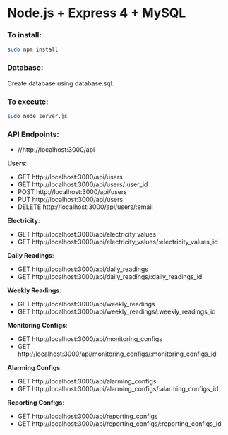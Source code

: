 Node.js + Express 4 + MySQL
===

### To install:

```sh
sudo npm install
```

### Database:
Create database using database.sql.

### To execute:

```sh
sudo node server.js
```

### API Endpoints:

* //http://localhost:3000/api

**Users**:

* GET http://localhost:3000/api/users
* GET http://localhost:3000/api/users/:user_id
* POST http://localhost:3000/api/users
* PUT http://localhost:3000/api/users
* DELETE http://localhost:3000/api/users/:email

**Electricity**:

* GET http://localhost:3000/api/electricity_values
* GET http://localhost:3000/api/electricity_values/:electricity_values_id

**Daily Readings**:

* GET http://localhost:3000/api/daily_readings
* GET http://localhost:3000/api/daily_readings/:daily_readings_id


**Weekly Readings**:

* GET http://localhost:3000/api/weekly_readings
* GET http://localhost:3000/api/weekly_readings/:weekly_readings_id

**Monitoring Configs**:

* GET http://localhost:3000/api/monitoring_configs
* GET http://localhost:3000/api/monitoring_configs/:monitoring_configs_id

**Alarming Configs**:

* GET http://localhost:3000/api/alarming_configs
* GET http://localhost:3000/api/alarming_configs/:alarming_configs_id

**Reporting Configs**:

* GET http://localhost:3000/api/reporting_configs
* GET http://localhost:3000/api/reporting_configs/:reporting_configs_id
